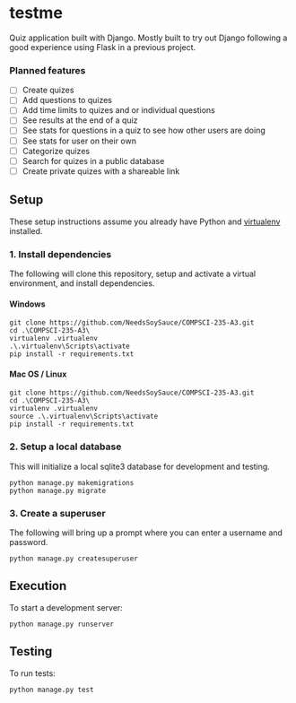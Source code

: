 # testme

Quiz application built with Django. Mostly built to try out Django following a good experience using Flask in a previous project.

### Planned features

- [ ] Create quizes
- [ ] Add questions to quizes
- [ ] Add time limits to quizes and or individual questions
- [ ] See results at the end of a quiz
- [ ] See stats for questions in a quiz to see how other users are doing
- [ ] See stats for user on their own
- [ ] Categorize quizes
- [ ] Search for quizes in a public database
- [ ] Create private quizes with a shareable link

## Setup

These setup instructions assume you already have Python and [virtualenv](https://pypi.org/project/virtualenv/) installed. 

### 1. Install dependencies

The following will clone this repository, setup and activate a virtual environment, and install dependencies.

#### Windows

```shell script
git clone https://github.com/NeedsSoySauce/COMPSCI-235-A3.git
cd .\COMPSCI-235-A3\
virtualenv .virtualenv
.\.virtualenv\Scripts\activate
pip install -r requirements.txt
```

#### Mac OS / Linux

```shell script
git clone https://github.com/NeedsSoySauce/COMPSCI-235-A3.git
cd .\COMPSCI-235-A3\
virtualenv .virtualenv
source .\.virtualenv\Scripts\activate
pip install -r requirements.txt
```

### 2. Setup a local database

This will initialize a local sqlite3 database for development and testing.

```shell script
python manage.py makemigrations
python manage.py migrate
```

### 3. Create a superuser

The following will bring up a prompt where you can enter a username and password.

```shell script
python manage.py createsuperuser
```

## Execution

To start a development server:

````shell script
python manage.py runserver
```` 

## Testing

To run tests:

```shell script
python manage.py test
```
